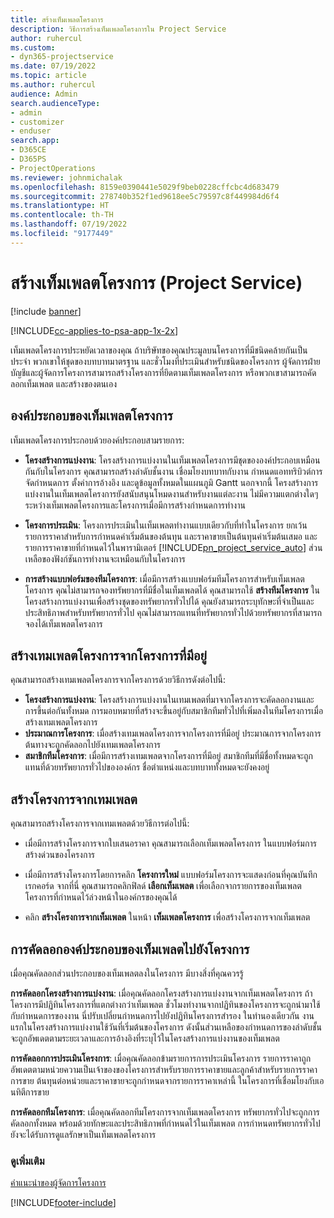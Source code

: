 ```yaml
---
title: สร้างเท็มเพลตโครงการ
description: วิธีการสร้างเท็มเพลตโครงการใน Project Service
author: ruhercul
ms.custom:
- dyn365-projectservice
ms.date: 07/19/2022
ms.topic: article
ms.author: ruhercul
audience: Admin
search.audienceType:
- admin
- customizer
- enduser
search.app:
- D365CE
- D365PS
- ProjectOperations
ms.reviewer: johnmichalak
ms.openlocfilehash: 8159e0390441e5029f9beb0228cffcbc4d683479
ms.sourcegitcommit: 278740b352f1ed9618ee5c79597c8f449984d6f4
ms.translationtype: HT
ms.contentlocale: th-TH
ms.lasthandoff: 07/19/2022
ms.locfileid: "9177449"
---
```

# <a name="create-a-project-template-project-service"></a>สร้างเท็มเพลตโครงการ (Project Service)

[!include [banner](../includes/psa-now-project-operations.md)]

[!INCLUDE[cc-applies-to-psa-app-1x-2x](../includes/cc-applies-to-psa-app-1x-2x.md)]

เท็มเพลตโครงการประหยัดเวลาของคุณ ถ้าบริษัทของคุณประมูลบนโครงการที่มีชนิดคล้ายกันเป็นประจำ พวกเขาให้ชุดของบทบาทมาตรฐาน และชั่วโมงที่ประเมินสำหรับชนิดของโครงการ ผู้จัดการฝ่ายบัญชีและผู้จัดการโครงการสามารถสร้างโครงการที่ยึดตามเท็มเพลตโครงการ หรือพวกเขาสามารถคัดลอกเท็มเพลต และสร้างของตนเอง  
  
## <a name="components-of-project-template"></a>องค์ประกอบของเท็มเพลตโครงการ
 เท็มเพลตโครงการประกอบด้วยองค์ประกอบสามรายการ:  
  
- **โครงสร้างการแบ่งงาน**: โครงสร้างการแบ่งงานในเท็มเพลตโครงการมีชุดขององค์ประกอบเหมือนกันกับในโครงการ คุณสามารถสร้างลำดับชั้นงาน เชื่อมโยงบทบาทกับงาน กำหนดแอททริบิวต์การจัดกำหนดการ ตั้งค่าการอ้างอิง และดูข้อมูลทั้งหมดในแผนภูมิ Gantt นอกจากนี้ โครงสร้างการแบ่งงานในเท็มเพลตโครงการยังสนับสนุนโหมดงานสำหรับงานแต่ละงาน ไม่มีความแตกต่างใดๆ ระหว่างเท็มเพลตโครงการและโครงการเมื่อมีการสร้างกำหนดการทำงาน  
  
- **โครงการประเมิน**: โครงการประเมินในเท็มเพลตทำงานแบบเดียวกับที่ทำในโครงการ ยกเว้นรายการราคาสำหรับการกำหนดค่าเริ่มต้นของต้นทุน และราคาขายเป็นต้นทุนค่าเริ่มต้นเสมอ และรายการราคาขายที่กำหนดไว้ในพารามิเตอร์ [!INCLUDE[pn_project_service_auto](../includes/pn-project-service-auto.md)] ส่วนเหลือของฟังก์ชันการทำงานจะเหมือนกับในโครงการ  
  
- **การสร้างแบบฟอร์มของทีมโครงการ**: เมื่อมีการสร้างแบบฟอร์มทีมโครงการสำหรับเท็มเพลตโครงการ คุณไม่สามารถจองทรัพยากรที่มีชื่อในเท็มเพลตได้ คุณสามารถใช้ **สร้างทีมโครงการ** ในโครงสร้างการแบ่งงานเพื่อสร้างชุดของทรัพยากรทั่วไปได้ คุณยังสามารถระบุทักษะที่จำเป็นและประสิทธิภาพสำหรับทรัพยากรทั่วไป คุณไม่สามารถแทนที่ทรัพยากรทั่วไปด้วยทรัพยากรที่สามารถจองได้เท็มเพลตโครงการ  

## <a name="create-a-project-template-from-an-existing-project"></a>สร้างเทมเพลตโครงการจากโครงการที่มีอยู่
คุณสามารถสร้างเทมเพลตโครงการจากโครงการด้วยวิธีการดังต่อไปนี้:

- **โครงสร้างการแบ่งงาน**: โครงสร้างการแบ่งงานในเทมเพลตที่มาจากโครงการจะคัดลอกงานและการขึ้นต่อกันทั้งหมด การมอบหมายที่สร้างจะขึ้นอยู่กับสมาชิกทีมทั่วไปที่เพิ่มลงในทีมโครงการเมื่อสร้างเทมเพลตโครงการ
- **ประมาณการโครงการ**: เมื่อสร้างเทมเพลตโครงการจากโครงการที่มีอยู่ ประมาณการจากโครงการต้นทางจะถูกคัดลอกไปยังเทมเพลตโครงการ
- **สมาชิกทีมโครงการ**: เมื่อมีการสร้างเทมเพลตจากโครงการที่มีอยู่ สมาชิกทีมที่มีชื่อทั้งหมดจะถูกแทนที่ด้วยทรัพยากรทั่วไปขององค์กร ชื่อตำแหน่งและบทบาททั้งหมดจะยังคงอยู่

## <a name="create-a-project-from-a-template"></a>สร้างโครงการจากเทมเพลต  
 คุณสามารถสร้างโครงการจากเทมเพลตด้วยวิธีการต่อไปนี้:  
  
-   เมื่อมีการสร้างโครงการจากใบเสนอราคา คุณสามารถเลือกเท็มเพลตโครงการ ในแบบฟอร์มการสร้างด่วนของโครงการ  
  
-   เมื่อมีการสร้างโครงการโดยการคลิก **โครงการใหม่** แบบฟอร์มโครงการจะแสดงก่อนที่คุณบันทึกเรกคอร์ด จากที่นี่ คุณสามารถคลิกฟิลด์ **เลือกเท็มเพลต** เพื่อเลือกจากรายการของเท็มเพลตโครงการที่กำหนดไว้ล่วงหน้าในองค์กรของคุณได้  
  
-   คลิก **สร้างโครงการจากเท็มเพลต** ในหน้า **เท็มเพลตโครงการ** เพื่อสร้างโครงการจากเท็มเพลต  
  
## <a name="copying-components-of-a-template-to-a-project"></a>การคัดลอกองค์ประกอบของเท็มเพลตไปยังโครงการ  
 เมื่อคุณคัดลอกส่วนประกอบของเท็มเพลตลงในโครงการ มีบางสิ่งที่คุณควรรู้  
  
 **การคัดลอกโครงสร้างการแบ่งงาน**: เมื่อคุณคัดลอกโครงสร้างการแบ่งงานจากเท็มเพลตโครงการ ถ้าโครงการมีปฏิทินโครงการที่แตกต่างกว่าเท็มเพลต ชั่วโมงทำงานจากปฏิทินของโครงการจะถูกนำมาใช้กับกำหนดการของงาน นี่ปรับเปลี่ยนกำหนดการไปยังปฏิทินโครงการสำรอง ในทำนองเดียวกัน งานแรกในโครงสร้างการแบ่งงานใช้วันที่เริ่มต้นของโครงการ ดังนั้นส่วนเหลือของกำหนดการของลำดับชั้นจะถูกอัพเดตตามระยะเวลาและการอ้างอิงที่ระบุไว้ในโครงสร้างการแบ่งงานของเท็มเพลต  
  
 **การคัดลอกการประเมินโครงการ**: เมื่อคุณคัดลอกข้ามรายการการประเมินโครงการ รายการราคาถูกอัพเดตตามหน่วยความเป็นเจ้าของของโครงการสำหรับรายการราคาขายและลูกค้าสำหรับรายการราคาการขาย ต้นทุนต่อหน่วยและราคาขายจะถูกกำหนดจากรายการราคาเหล่านี้ ในโครงการที่เชื่อมโยงกับเอนทิตีการขาย  
  
 **การคัดลอกทีมโครงการ**: เมื่อคุณคัดลอกทีมโครงการจากเท็มเพลตโครงการ ทรัพยากรทั่วไปจะถูกการคัดลอกทั้งหมด พร้อมด้วยทักษะและประสิทธิภาพที่กำหนดไว้ในเท็มเพลต การกำหนดทรัพยากรทั่วไปยังจะได้รับการดูแลรักษาเป็นเท็มเพลตโครงการ  
  
### <a name="see-also"></a>ดูเพิ่มเติม  
 [คำแนะนำของผู้จัดการโครงการ](../psa/project-manager-guide.md)


[!INCLUDE[footer-include](../includes/footer-banner.md)]
